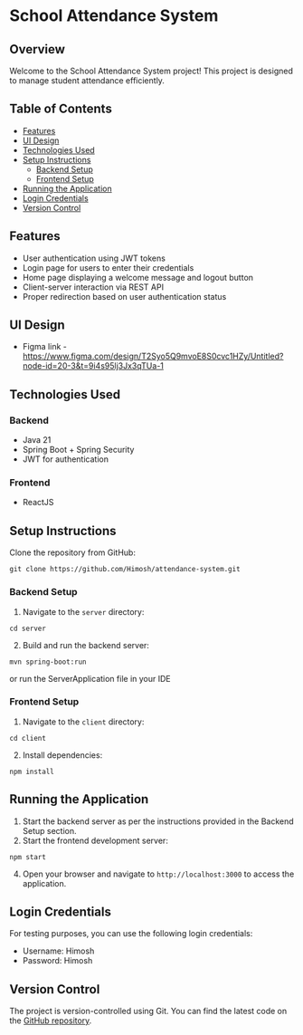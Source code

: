 # School Attendance System

## Overview
Welcome to the School Attendance System project! This project is designed to manage student attendance efficiently.

## Table of Contents 
- [Features](#features)
- [UI Design](#ui-design)
- [Technologies Used](#technologies-used)
 - [Setup Instructions](#setup-instructions)
   - [Backend Setup](#backend-setup)
   - [Frontend Setup](#frontend-setup) 
- [Running the Application](#running-the-application)
 - [Login Credentials](#login-credentials) 
- [Version Control](#version-control)

## Features
- User authentication using JWT tokens
- Login page for users to enter their credentials
- Home page displaying a welcome message and logout button
- Client-server interaction via REST API
- Proper redirection based on user authentication status

## UI Design
- Figma link - https://www.figma.com/design/T2Syo5Q9mvoE8S0cvc1HZy/Untitled?node-id=20-3&t=9i4s95lj3Jx3qTUa-1

## Technologies Used
### Backend
- Java 21
- Spring Boot + Spring Security
- JWT for authentication

### Frontend
- ReactJS

## Setup Instructions
Clone the repository from GitHub:
```
git clone https://github.com/Himosh/attendance-system.git
```
### Backend Setup

1. Navigate to the `server` directory:
```
cd server
```
2. Build and run the backend server:
```
mvn spring-boot:run
```
or run the ServerApplication file in your IDE

### Frontend Setup
1. Navigate to the `client` directory:
```
cd client
```
2. Install dependencies:
```
npm install
```


## Running the Application
1. Start the backend server as per the instructions provided in the Backend Setup section.
2. Start the frontend development server:
```
npm start
```
4. Open your browser and navigate to `http://localhost:3000` to access the application.

## Login Credentials
For testing purposes, you can use the following login credentials:
- Username: Himosh
- Password: Himosh

## Version Control
The project is version-controlled using Git. You can find the latest code on the [GitHub repository](https://github.com/Himosh/attendance-system.git).

